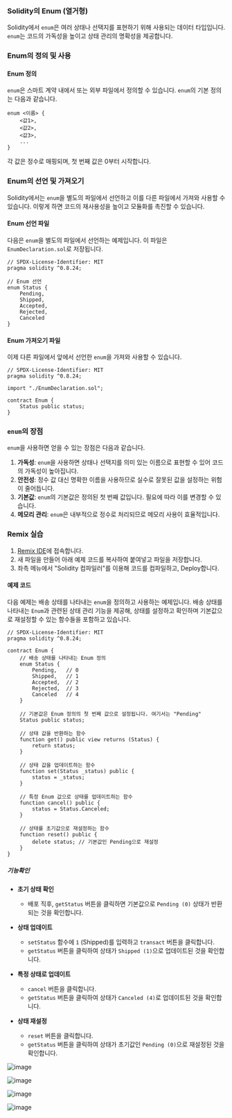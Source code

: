 ### Solidity의 Enum (열거형)

Solidity에서 `enum`은 여러 상태나 선택지를 표현하기 위해 사용되는 데이터 타입입니다.
`enum`는 코드의 가독성을 높이고 상태 관리의 명확성을 제공합니다.

### Enum의 정의 및 사용

#### Enum 정의

`enum`은 스마트 계약 내에서 또는 외부 파일에서 정의할 수 있습니다. `enum`의 기본 정의는 다음과 같습니다.

```solidity
enum <이름> {
    <값1>,
    <값2>,
    <값3>,
    ...
}
```

각 값은 정수로 매핑되며, 첫 번째 값은 0부터 시작합니다.


### Enum의 선언 및 가져오기

Solidity에서는 `enum`을 별도의 파일에서 선언하고 이를 다른 파일에서 가져와 사용할 수 있습니다. 이렇게 하면 코드의 재사용성을 높이고 모듈화를 촉진할 수 있습니다.

#### Enum 선언 파일

다음은 `enum`을 별도의 파일에서 선언하는 예제입니다. 이 파일은 `EnumDeclaration.sol`로 저장됩니다.

```solidity
// SPDX-License-Identifier: MIT
pragma solidity ^0.8.24;

// Enum 선언
enum Status {
    Pending,
    Shipped,
    Accepted,
    Rejected,
    Canceled
}
```

#### Enum 가져오기 파일

이제 다른 파일에서 앞에서 선언한 `enum`을 가져와 사용할 수 있습니다.

```solidity
// SPDX-License-Identifier: MIT
pragma solidity ^0.8.24;

import "./EnumDeclaration.sol";

contract Enum {
    Status public status;
}
```

### `enum`의 장점

`enum`을 사용하면 얻을 수 있는 장점은 다음과 같습니다.

1. **가독성**: `enum`을 사용하면 상태나 선택지를 의미 있는 이름으로 표현할 수 있어 코드의 가독성이 높아집니다.
2. **안전성**: 정수 값 대신 명확한 이름을 사용하므로 실수로 잘못된 값을 설정하는 위험이 줄어듭니다.
3. **기본값**: `enum`의 기본값은 정의된 첫 번째 값입니다. 필요에 따라 이를 변경할 수 있습니다.
4. **메모리 관리**: `enum`은 내부적으로 정수로 처리되므로 메모리 사용이 효율적입니다.

### Remix 실습

1. [Remix IDE](https://remix.ethereum.org/)에 접속합니다.
2. 새 파일을 만들어 아래 예제 코드를 복사하여 붙여넣고 파일을 저장합니다.
3. 좌측 메뉴에서 "Solidity 컴파일러"를 이용해 코드를 컴파일하고, Deploy합니다.


#### 예제 코드

다음 예제는 배송 상태를 나타내는 `enum`을 정의하고 사용하는 예제입니다.
배송 상태를 나타내는 `Enum`과 관련된 상태 관리 기능을 제공해, 상태를 설정하고 확인하며 기본값으로 재설정할 수 있는 함수들을 포함하고 있습니다.

```solidity
// SPDX-License-Identifier: MIT
pragma solidity ^0.8.24;

contract Enum {
    // 배송 상태를 나타내는 Enum 정의
    enum Status {
        Pending,   // 0
        Shipped,   // 1
        Accepted,  // 2
        Rejected,  // 3
        Canceled   // 4
    }

    // 기본값은 Enum 정의의 첫 번째 값으로 설정됩니다. 여기서는 "Pending"
    Status public status;

    // 상태 값을 반환하는 함수
    function get() public view returns (Status) {
        return status;
    }

    // 상태 값을 업데이트하는 함수
    function set(Status _status) public {
        status = _status;
    }

    // 특정 Enum 값으로 상태를 업데이트하는 함수
    function cancel() public {
        status = Status.Canceled;
    }

    // 상태를 초기값으로 재설정하는 함수
    function reset() public {
        delete status; // 기본값인 Pending으로 재설정
    }
}
```

##### 기능확인

- **초기 상태 확인**
    - 배포 직후, `getStatus` 버튼을 클릭하면 기본값으로 `Pending (0)` 상태가 반환되는 것을 확인합니다.

- **상태 업데이트**
    - `setStatus` 함수에 `1` (Shipped)를 입력하고 `transact` 버튼을 클릭합니다.
    - `getStatus` 버튼을 클릭하여 상태가 `Shipped (1)`으로 업데이트된 것을 확인합니다.

- **특정 상태로 업데이트**
    - `cancel` 버튼을 클릭합니다.
    - `getStatus` 버튼을 클릭하여 상태가 `Canceled (4)`로 업데이트된 것을 확인합니다.

- **상태 재설정**
    - `reset` 버튼을 클릭합니다.
    - `getStatus` 버튼을 클릭하여 상태가 초기값인 `Pending (0)`으로 재설정된 것을 확인합니다.

![image](https://github.com/Joon2000/Solidity-modules/assets/69339099/5a021570-5abe-4eae-a181-147641783524)

![image](https://github.com/Joon2000/Solidity-modules/assets/69339099/77b1aaea-59fe-4531-baad-e1c4756b4460)

![image](https://github.com/Joon2000/Solidity-modules/assets/69339099/d7b6b3da-b2c1-46be-8ac3-2bfdcedefd4f)

![image](https://github.com/Joon2000/Solidity-modules/assets/69339099/da6fbfa6-db52-4069-a271-5da3871d3968)





